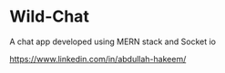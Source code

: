 # Wild-Chat
 A chat app developed using MERN stack and Socket io

https://www.linkedin.com/in/abdullah-hakeem/

